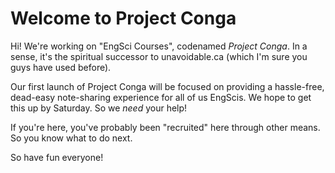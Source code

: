 Welcome to Project Conga
=========================

Hi! We're working on "EngSci Courses", codenamed *Project Conga*. In a sense, it's the spiritual successor to
unavoidable.ca (which I'm sure you guys have used before). 

Our first launch of Project Conga will be focused on providing a hassle-free, dead-easy note-sharing experience
for all of us EngScis. We hope to get this up by Saturday. So we *need* your help!

If you're here, you've probably been "recruited" here through other means. So you know what to do next.

So have fun everyone!